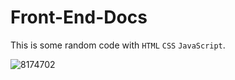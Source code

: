 # Front-End-Docs
This is some random code with `HTML` `CSS` `JavaScript`.

![8174702](![retina_500x200_op-Ten-Front-End-Design-Rules-For-Developers_Luke-Newsletter-d3a7d3e7430ee224cab75104f11342a0](https://github.com/vytautasmatukynas/Front-End-Docs/assets/51360361/36b1dd8b-503a-45e8-8702-bd31507e331d))
